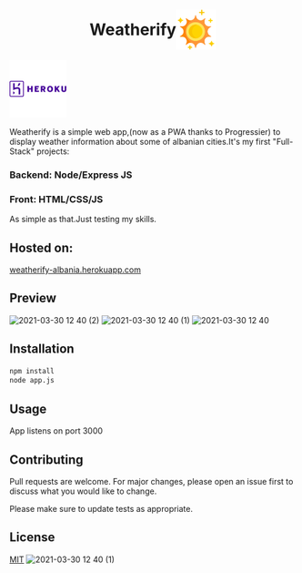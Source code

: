 
<h1 style="display: flex; align-items: center; justify-content: center;">Weatherify <img src="https://raw.githubusercontent.com/911mateo911/Weatherify/2ec227b9e6542a5d7dc2238a10460e016780b2ff/readme/sun.svg" width="70" height="70" /> </h1>

<a href="https://weatherify-albania.herokuapp.com/"><img src="https://github.com/911mateo911/Weatherify/blob/master/readme/heroku.png?raw=true" height="100px"></a>

Weatherify is a simple web app,(now as a PWA thanks to Progressier) to display weather information about some of albanian cities.It's my first "Full-Stack" projects:
### Backend: Node/Express JS
### Front: HTML/CSS/JS

As simple as that.Just testing my skills.

## Hosted on:
[weatherify-albania.herokuapp.com](https://weatherify-albania.herokuapp.com/)

## Preview
![2021-03-30 12 40 (2)](https://user-images.githubusercontent.com/68548704/112977797-c5ff7400-9156-11eb-86e1-eb9774e273bb.png)
![2021-03-30 12 40 (1)](https://user-images.githubusercontent.com/68548704/112977850-d57ebd00-9156-11eb-9b8f-abbb0f74471c.png)
![2021-03-30 12 40](https://user-images.githubusercontent.com/68548704/112977856-d879ad80-9156-11eb-90b2-dd06d3cbd4d5.png)


## Installation

```bash
npm install
node app.js
```

## Usage
App listens on port 3000

## Contributing
Pull requests are welcome. For major changes, please open an issue first to discuss what you would like to change.

Please make sure to update tests as appropriate.

## License
[MIT](https://choosealicense.com/licenses/mit/)
![2021-03-30 12 40 (1)](https://user-images.githubusercontent.com/68548704/112977841-d283cc80-9156-11eb-833f-d4eb633b0c02.png)
